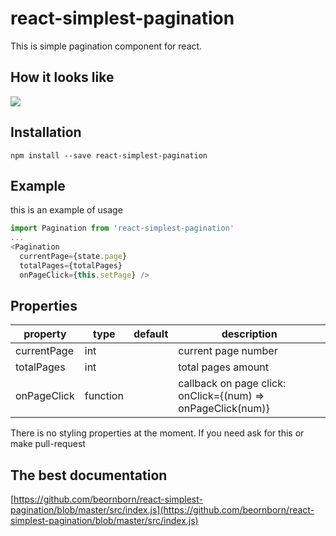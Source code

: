 # react-simplest-pagination

This is simple pagination component for react.

## How it looks like

![](http://image.prntscr.com/image/aaa5e70503244587b8fa5017361be7da.png)

## Installation

```
npm install --save react-simplest-pagination
```

## Example

this is an example of usage

```javascript
import Pagination from 'react-simplest-pagination'
...
<Pagination
  currentPage={state.page}
  totalPages={totalPages}
  onPageClick={this.setPage} />

```

## Properties

| property       | type     | default | description                                                          |
|----------------|----------|---------|----------------------------------------------------------------------|
| currentPage    | int      |         | current page number                                                  |
| totalPages     | int      |         | total pages amount                                                   |
| onPageClick    | function |         | callback on page click: onClick={(num) => onPageClick(num)}          |

There is no styling properties at the moment. If you need ask for this or make pull-request

## The best documentation

[https://github.com/beornborn/react-simplest-pagination/blob/master/src/index.js](https://github.com/beornborn/react-simplest-pagination/blob/master/src/index.js)
